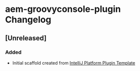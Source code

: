 <!-- Keep a Changelog guide -> https://keepachangelog.com -->

# aem-groovyconsole-plugin Changelog

## [Unreleased]
### Added
- Initial scaffold created from [IntelliJ Platform Plugin Template](https://github.com/JetBrains/intellij-platform-plugin-template)
